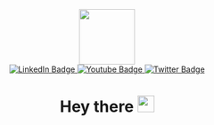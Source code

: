 <div id="header" align="center">
  <img src="https://media.giphy.com/media/v1.Y2lkPTc5MGI3NjExNHFtbzVzZW1jaDBpaWVyZjZwYTBjZ2dnaGlycXExcnljbXdiZWFlOCZlcD12MV9pbnRlcm5hbF9naWZfYnlfaWQmY3Q9cw/M9gbBd9nbDrOTu1Mqx/giphy.gif)https://media.giphy.com/media/v1.Y2lkPTc5MGI3NjExNHFtbzVzZW1jaDBpaWVyZjZwYTBjZ2dnaGlycXExcnljbXdiZWFlOCZlcD12MV9pbnRlcm5hbF9naWZfYnlfaWQmY3Q9cw/M9gbBd9nbDrOTu1Mqx/giphy.gif" width="100"/>
</div>
<div id="badges" align="center">
  <a href="https://www.linkedin.com/in/denis-pokusaev-0912271aa/">
    <img src="https://img.shields.io/badge/LinkedIn-blue?style=for-the-badge&logo=linkedin&logoColor=white" alt="LinkedIn Badge"/>
  </a>
  <a href="https://www.instagram.com/pakusevich/">
    <img src="https://img.shields.io/badge/Instagram-red?style=for-the-badge&logo=instagram&logoColor=white" alt="Youtube Badge"/>
  </a>
  <a href="https://www.facebook.com/denis.pokusaev.1">
    <img src="https://img.shields.io/badge/Facebook-blue?style=for-the-badge&logo=facebook&logoColor=white" alt="Twitter Badge"/>
  </a>
</div>
<div id="img" align="center">
<img src="https://komarev.com/ghpvc/?username=pakusevich&style=flat-square&color=blue" alt=""/>
</div>
<h1 align="center">
  Hey there
  <img src="https://media.giphy.com/media/hvRJCLFzcasrR4ia7z/giphy.gif" width="30px"/>
</h1>
